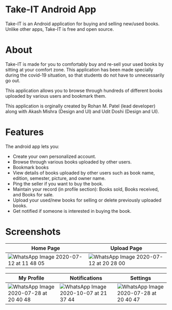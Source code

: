 # Take-IT Android App
Take-IT is an Android application for buying and selling new/used books. Unlike other apps, Take-IT is free and open source. 

# About
Take-IT is made for you to comfortably buy and re-sell your used books by sitting at your comfort zone. This application has been made specially during the covid-19 situation, so that students do not have to unnecessarily go out. 

This application allows you to browse through hundreds of different books uploaded by various users and bookmark them. 

This application is orginally created by Rohan M. Patel (lead developer) along with Akash Mishra (Design and UI)  and Udit Doshi (Design and UI). 

# Features
The android app lets you:
- Create your own personalized account.
- Browse through various books uploaded by other users.
- Bookmark books
- View details of books uploaded by other users such as book name, edition, semester, picture, and owner name.  
- Ping the seller if you want to buy the book.
- Maintain your record (in profile section): Books sold, Books received, and Books for sale.
- Upload your used/new books for selling or delete previously uploaded books.
- Get notified if someone is interested in buying the book.

# Screenshots
| Home Page      | Upload Page      |
|------------|-------------|
| ![WhatsApp Image 2020-07-12 at 11 48 05](https://user-images.githubusercontent.com/34983017/95362992-7f8a3480-08ec-11eb-8185-34464cd4ed37.jpeg) | ![WhatsApp Image 2020-07-12 at 20 28 00](https://user-images.githubusercontent.com/34983017/95363585-4a321680-08ed-11eb-8b67-1b6bcf9cc9b7.jpeg) |


| My Profile     | Notifications      | Settings      |
|------------|-------------|-------------|
| ![WhatsApp Image 2020-07-28 at 20 40 48](https://user-images.githubusercontent.com/34983017/95365335-a007be00-08ef-11eb-95d9-eb77338f0466.jpeg) | ![WhatsApp Image 2020-10-07 at 21 37 44](https://user-images.githubusercontent.com/34983017/95365183-72227980-08ef-11eb-8069-a2ffa3a779e6.jpeg) | ![WhatsApp Image 2020-07-28 at 20 40 47](https://user-images.githubusercontent.com/34983017/95365524-e3fac300-08ef-11eb-8d68-6eab86375237.jpeg) |
